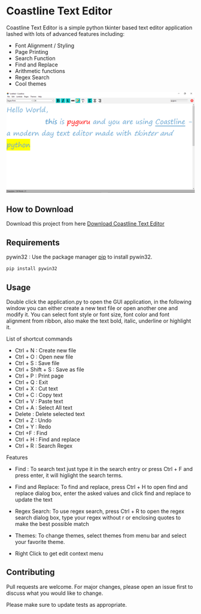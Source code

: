 # Coastline Text Editor

Coastline Text Editor is a simple python tkinter based text editor application lashed with lots of advanced features including:
* Font Alignment / Styling
* Page Printing
* Search Function
* Find and Replace
* Arithmetic functions
* Regex Search
* Cool themes

![Alt text](app.png?raw=true "Coastline Text Editor")

## How to Download

Download this project from here [Download Coastline Text Editor](https://downgit.github.io/#/home?url=https://github.com/pyGuru123/Python-Projects/tree/master/Coastline%20-%20Text%20Editor)

## Requirements

pywin32 : Use the package manager [pip](https://pip.pypa.io/en/stable/) to install pywin32.

```bash
pip install pywin32
```

## Usage

Double click the application.py to open the GUI application, in the following window you can either create a new text file or open another one and modify it. You can select font style or font size, font color and font alignment from ribbon, also make the text bold, italic, underline or highlight it.  

List of shortcut commands
* Ctrl + N                      : Create new file
* Ctrl + O                      : Open new file
* Ctrl + S                      : Save file
* Ctrl + Shift + S              : Save as file
* Ctrl + P                      : Print page
* Ctrl + Q                      : Exit
* Ctrl + X                      : Cut text
* Ctrl + C                      : Copy text
* Ctrl + V                      : Paste text
* Ctrl + A                      : Select All text
* Delete                        : Delete selected text
* Ctrl + Z                      : Undo
* Ctrl + Y                      : Redo
* Ctrl +F                       : Find
* Ctrl + H                      : Find and replace
* Ctrl + R                      : Search Regex


Features

* Find : 
    To search text just type it in the search entry or press Ctrl + F and press enter, it will higlight the search terms.
* Find and Replace:
    To find and replace, press Ctrl + H to open find and replace dialog box, enter the asked values and click find and replace to update the text
* Regex Search:
    To use regex search, press Ctrl + R to open the regex search dialog box, type your regex without r or enclosing quotes to make the best possible match
* Themes:
	To change themes, select themes from menu bar and select your favorite theme.

* Right Click to get edit context menu


## Contributing
Pull requests are welcome. For major changes, please open an issue first to discuss what you would like to change.

Please make sure to update tests as appropriate.